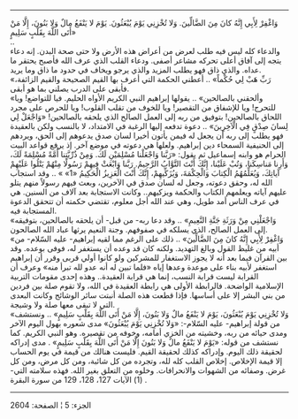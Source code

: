 ------------------------------------------------------------------------

وَاغْفِرْ لِأَبِي إِنَّهُ كانَ مِنَ الضَّالِّينَ. وَلا تُخْزِنِي يَوْمَ يُبْعَثُونَ. يَوْمَ لا يَنْفَعُ مالٌ وَلا
بَنُونَ، إِلَّا مَنْ أَتَى اللَّهَ بِقَلْبٍ سَلِيمٍ»  
..  
والدعاء كله ليس فيه طلب لعرض من أعراض هذه الأرض ولا حتى صحة البدن. إنه
دعاء يتجه إلى آفاق أعلى تحركه مشاعر أصفى. ودعاء القلب الذي عرف الله
فأصبح يحتقر ما عداه. والذي ذاق فهو يطلب المزيد والذي يرجو ويخاف في حدود
ما ذاق وما يريد.  
«رَبِّ هَبْ لِي حُكْماً» .. أعطني الحكمة التي أعرف بها القيم الصحيحة والقيم
الزائفة، فأبقى على الدرب يصلني بما هو أبقى.  
«وألحقني بالصالحين» .. يقولها إبراهيم النبي الكريم الأواه الحليم. فيا
للتواضع! ويا للتحرج! ويا للإشفاق من التقصير! ويا للخوف من تقلب القلوب!
ويا للحرص على مجرد اللحاق بالصالحين! بتوفيق من ربه إلى العمل الصالح الذي
يلحقه بالصالحين! «وَاجْعَلْ لِي لِسانَ صِدْقٍ فِي الْآخِرِينَ» .. دعوة تدفعه إليها
الرغبة في الامتداد، لا بالنسب ولكن بالعقيدة فهو يطلب إلى ربه أن يجعل له
فيمن يأتون أخيرا لسان صدق يدعوهم إلى الحق، ويردهم إلى الحنيفية السمحاء
دين إبراهيم. ولعلها هي دعوته في موضع آخر. إذ يرفع قواعد البيت الحرام هو
وابنه إسماعيل ثم يقول: «رَبَّنا وَاجْعَلْنا مُسْلِمَيْنِ لَكَ. وَمِنْ ذُرِّيَّتِنا أُمَّةً مُسْلِمَةً لَكَ،
وَأَرِنا مَناسِكَنا، وَتُبْ عَلَيْنا، إِنَّكَ أَنْتَ التَّوَّابُ الرَّحِيمُ. رَبَّنا وَابْعَثْ فِيهِمْ رَسُولًا
مِنْهُمْ يَتْلُوا عَلَيْهِمْ آياتِكَ، وَيُعَلِّمُهُمُ الْكِتابَ وَالْحِكْمَةَ، وَيُزَكِّيهِمْ، إِنَّكَ أَنْتَ الْعَزِيزُ
الْحَكِيمُ «1» » .. وقد استجاب الله له، وحقق دعوته، وجعل له لسان صدق في
الآخرين، وبعث فيهم رسولاً منهم يتلو عليهم آياته ويعلمهم الكتاب والحكمة
ويزكيهم.. وكانت الاستجابة بعد آلاف من السنين. هي في عرف الناس أمد طويل،
وهي عند الله أجل معلوم، تقتضي حكمته أن تتحقق الدعوة المستجابة فيه.  
«وَاجْعَلْنِي مِنْ وَرَثَةِ جَنَّةِ النَّعِيمِ» .. وقد دعا ربه- من قبل- أن يلحقه بالصالحين،
بتوفيقه إلى العمل الصالح، الذي يسلكه في صفوفهم. وجنة النعيم يرثها عباد
الله الصالحون.  
«وَاغْفِرْ لِأَبِي إِنَّهُ كانَ مِنَ الضَّالِّينَ» .. ذلك على الرغم مما لقيه إبراهيم- عليه
السّلام- من أبيه من غليظ القول وبالغ التهديد. ولكنه كان قد وعده أن يستغفر
له، فوفى بوعده. وقد بين القرآن فيما بعد أنه لا يجوز الاستغفار للمشركين
ولو كانوا أولي قربى وقرر أن إبراهيم استغفر لأبيه بناء على موعدة وعدها
إياه «فلما تبين له أنه عدو لله تبرأ منه» وعرف أن القرابة ليست قرابة
النسب، إنما هي قرابة العقيدة.. وهذه إحدى مقومات التربية الإسلامية
الواضحة. فالرابطة الأولى هي رابطة العقيدة في الله، ولا تقوم صلة بين
فردين من بني البشر إلا على أساسها. فإذا قطعت هذه الصلة أنبتت سائر
الوشائج وكانت البعدى التي لا تبقى معها صلة ولا وشيجة.  
«وَلا تُخْزِنِي يَوْمَ يُبْعَثُونَ، يَوْمَ لا يَنْفَعُ مالٌ وَلا بَنُونَ، إِلَّا مَنْ أَتَى اللَّهَ بِقَلْبٍ
سَلِيمٍ» .. ونستشف من قولة إبراهيم- عليه السّلام-: «وَلا تُخْزِنِي يَوْمَ يُبْعَثُونَ»
مدى شعوره بهول اليوم الآخر ومدى حيائه من ربه، وخشيته من الخزي أمامه،
وخوفه من تقصيره. وهو النبي الكريم. كما نستشف من قوله: «يَوْمَ لا يَنْفَعُ مالٌ
وَلا بَنُونَ إِلَّا مَنْ أَتَى اللَّهَ بِقَلْبٍ سَلِيمٍ» . مدى إدراكه لحقيقة ذلك اليوم.
وإدراكه كذلك لحقيقة القيم. فليست هنالك من قيمة في يوم الحساب إلا قيمة
الإخلاص. إخلاص القلب كله لله، وتجرده من كل شائبة، ومن كل مرض، ومن كل
غرض. وصفائه من الشهوات والانحرافات. وخلوه من التعلق بغير الله. فهذه
سلامته التي- (1) الآيات 127، 128، 129 من سورة البقرة.

------------------------------------------------------------------------

الجزء: 5 ¦ الصفحة: 2604
